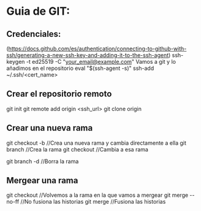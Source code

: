 # Guia de GIT:

## Credenciales:
(https://docs.github.com/es/authentication/connecting-to-github-with-ssh/generating-a-new-ssh-key-and-adding-it-to-the-ssh-agent)
ssh-keygen -t ed25519 -C "your_email@example.com"
Vamos a git y lo añadimos en el repositorio
eval "$(ssh-agent -s)"
ssh-add ~/.ssh/<cert_name>

## Crear el repositorio remoto

git init
git remote add origin <ssh_url>
git clone origin

## Crear una nueva rama

git checkout -b <nombre> //Crea una nueva rama y cambia directamente a ella
git branch <nombre> //Crea la rama
git checkout <nombre> //Cambia a esa rama

git branch -d <nombre> //Borra la rama

## Mergear una rama
git checkout <mergeada> //Volvemos a la rama en la que vamos a mergear
git merge --no-ff <mergeadora> //No fusiona las historias
git merge <mergeadora> //Fusiona las historias



